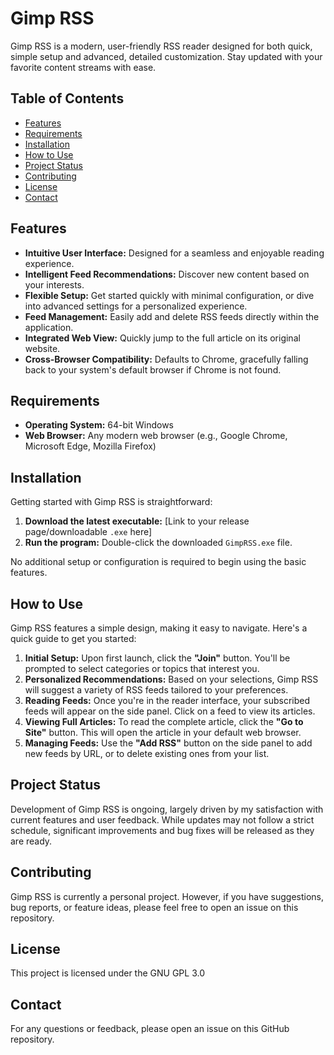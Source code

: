 # Gimp RSS

Gimp RSS is a modern, user-friendly RSS reader designed for both quick, simple setup and advanced, detailed customization. Stay updated with your favorite content streams with ease.

## Table of Contents
- [Features](#features)
- [Requirements](#requirements)
- [Installation](#installation)
- [How to Use](#how-to-use)
- [Project Status](#project-status)
- [Contributing](#contributing)
- [License](#license)
- [Contact](#contact)

## Features

* **Intuitive User Interface:** Designed for a seamless and enjoyable reading experience.
* **Intelligent Feed Recommendations:** Discover new content based on your interests.
* **Flexible Setup:** Get started quickly with minimal configuration, or dive into advanced settings for a personalized experience.
* **Feed Management:** Easily add and delete RSS feeds directly within the application.
* **Integrated Web View:** Quickly jump to the full article on its original website.
* **Cross-Browser Compatibility:** Defaults to Chrome, gracefully falling back to your system's default browser if Chrome is not found.

## Requirements

* **Operating System:** 64-bit Windows
* **Web Browser:** Any modern web browser (e.g., Google Chrome, Microsoft Edge, Mozilla Firefox)

## Installation

Getting started with Gimp RSS is straightforward:

1.  **Download the latest executable:** [Link to your release page/downloadable `.exe` here]
2.  **Run the program:** Double-click the downloaded `GimpRSS.exe` file.

No additional setup or configuration is required to begin using the basic features.

## How to Use

Gimp RSS features a simple design, making it easy to navigate. Here's a quick guide to get you started:

1.  **Initial Setup:** Upon first launch, click the **"Join"** button. You'll be prompted to select categories or topics that interest you.
2.  **Personalized Recommendations:** Based on your selections, Gimp RSS will suggest a variety of RSS feeds tailored to your preferences.
3.  **Reading Feeds:** Once you're in the reader interface, your subscribed feeds will appear on the side panel. Click on a feed to view its articles.
4.  **Viewing Full Articles:** To read the complete article, click the **"Go to Site"** button. This will open the article in your default web browser.
5.  **Managing Feeds:** Use the **"Add RSS"** button on the side panel to add new feeds by URL, or to delete existing ones from your list.


## Project Status

Development of Gimp RSS is ongoing, largely driven by my satisfaction with current features and user feedback. While updates may not follow a strict schedule, significant improvements and bug fixes will be released as they are ready.

## Contributing

Gimp RSS is currently a personal project. However, if you have suggestions, bug reports, or feature ideas, please feel free to open an issue on this repository.

## License

This project is licensed under the GNU GPL 3.0

## Contact

For any questions or feedback, please open an issue on this GitHub repository. 
